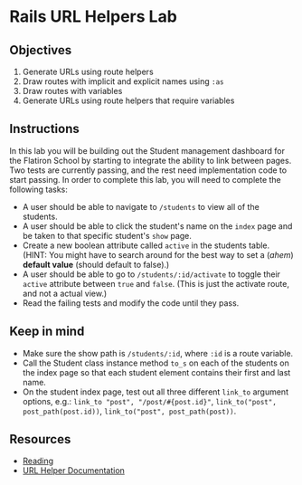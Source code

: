 # Rails URL Helpers Lab

## Objectives

1. Generate URLs using route helpers
2. Draw routes with implicit and explicit names using `:as`
3. Draw routes with variables
4. Generate URLs using route helpers that require variables

## Instructions

In this lab you will be building out the Student management dashboard for the
Flatiron School by starting to integrate the ability to link between pages. Two
tests are currently passing, and the rest need implementation code to start
passing. In order to complete this lab, you will need to complete the following
tasks:

- A user should be able to navigate to `/students` to view all of the students.
- A user should be able to click the student's name on the `index` page and be
  taken to that specific student's `show` page.
- Create a new boolean attribute called `active` in the students table. (HINT:
  You might have to search around for the best way to set a (_ahem_) **default
  value** (should default to false).)
- A user should be able to go to `/students/:id/activate` to toggle their
  `active` attribute between `true` and `false`. (This is just the activate
  route, and not a actual view.)
- Read the failing tests and modify the code until they pass.

## Keep in mind

- Make sure the show path is `/students/:id`, where `:id` is a route variable.
- Call the Student class instance method `to_s` on each of the students on the
  index page so that each student element contains their first and last name.
- On the student index page, test out all three different `link_to` argument
  options, e.g.: `link_to "post", "/post/#{post.id}"`,
  `link_to("post", post_path(post.id))`, `link_to("post", post_path(post))`.

## Resources

- [Reading](https://github.com/learn-co-curriculum/rails-url-helpers-readme)
- [URL Helper Documentation](http://api.rubyonrails.org/classes/ActionView/Helpers/UrlHelper.html)
